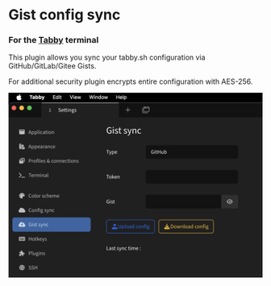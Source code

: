 # Gist config sync

### For the [Tabby](https://github.com/Eugeny/tabby) terminal

This plugin allows you sync your tabby.sh configuration via GitHub/GitLab/Gitee Gists.

For additional security plugin encrypts entire configuration with AES-256.

![](./screenshot.png)
